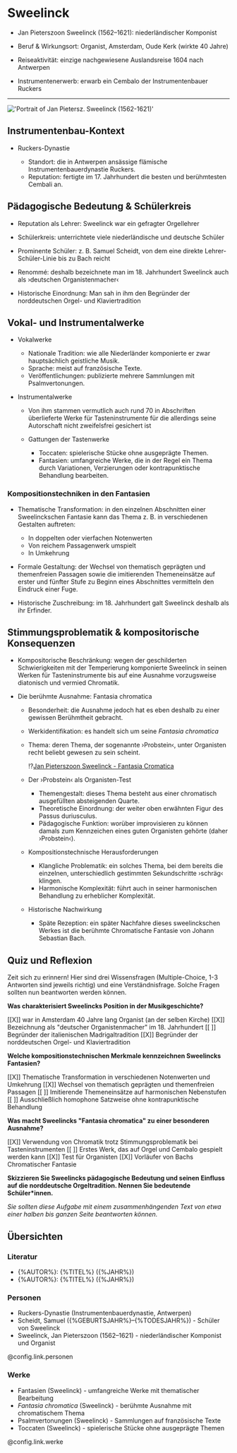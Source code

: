 <!--
author:   Dennis Ried
email:    dennis.ried@musikwiss.uni-halle.de
version:  1.0.0
language: de
narrator: Deutsch Female
import:   ../config.md
link:     ../style.css
link:     https://fonts.googleapis.com/css2?family=Source+Sans+3:ital,wght@0,200..900;1,200..900&display=swap
font:     Source Sans 3
tags:     komponist
-->

# Sweelinck

- Jan Pieterszoon Sweelinck (1562–1621): niederländischer Komponist

- Beruf & Wirkungsort: Organist, Amsterdam, Oude Kerk (wirkte 40 Jahre)

- Reiseaktivität: einzige nachgewiesene Auslandsreise 1604 nach Antwerpen

- Instrumentenerwerb: erwarb ein Cembalo der Instrumentenbauer Ruckers

---

!['Portrait of Jan Pietersz. Sweelinck (1562-1621)'](https://upload.wikimedia.org/wikipedia/commons/2/27/Jan_Pieterszoon_Sweelinck.png "Portrait of Jan Pietersz. Sweelinck (1562-1621), Bild: wikimedia")

## Instrumentenbau-Kontext

- Ruckers-Dynastie
  
  - Standort: die in Antwerpen ansässige flämische Instrumentenbauerdynastie Ruckers.
  - Reputation: fertigte im 17. Jahrhundert die besten und berühmtesten Cembali an.

## Pädagogische Bedeutung & Schülerkreis

- Reputation als Lehrer: Sweelinck war ein gefragter Orgellehrer

- Schülerkreis: unterrichtete viele niederländische und deutsche Schüler

- Prominente Schüler: z. B. Samuel Scheidt, von dem eine direkte Lehrer-Schüler-Linie bis zu Bach reicht

- Renommé: deshalb bezeichnete man im 18. Jahrhundert Sweelinck auch als ›deutschen Organistenmacher‹

- Historische Einordnung: Man sah in ihm den Begründer der norddeutschen Orgel- und Klaviertradition

## Vokal- und Instrumentalwerke

- Vokalwerke
  
  - Nationale Tradition: wie alle Niederländer komponierte er zwar hauptsächlich geistliche Musik.
  - Sprache: meist auf französische Texte.
  - Veröffentlichungen: publizierte mehrere Sammlungen mit Psalmvertonungen.

- Instrumentalwerke
  
  - Von ihm stammen vermutlich auch rund 70 in Abschriften überlieferte Werke für Tasteninstrumente für die allerdings seine Autorschaft nicht zweifelsfrei gesichert ist
  - Gattungen der Tastenwerke
    
    - Toccaten: spielerische Stücke ohne ausgeprägte Themen.
    - Fantasien: umfangreiche Werke, die in der Regel ein Thema durch Variationen, Verzierungen oder kontrapunktische Behandlung bearbeiten.

### Kompositionstechniken in den Fantasien

- Thematische Transformation: in den einzelnen Abschnitten einer Sweelinckschen Fantasie kann das Thema z. B. in verschiedenen Gestalten auftreten:
  
  - In doppelten oder vierfachen Notenwerten
  - Von reichem Passagenwerk umspielt
  - In Umkehrung

- Formale Gestaltung: der Wechsel von thematisch geprägten und themenfreien Passagen sowie die imitierenden Themeneinsätze auf erster und fünfter Stufe zu Beginn eines Abschnittes vermitteln den Eindruck einer Fuge.

- Historische Zuschreibung: im 18. Jahrhundert galt Sweelinck deshalb als ihr Erfinder.

## Stimmungsproblematik & kompositorische Konsequenzen

- Kompositorische Beschränkung: wegen der geschilderten Schwierigkeiten mit der Temperierung komponierte Sweelinck in seinen Werken für Tasteninstrumente bis auf eine Ausnahme vorzugsweise diatonisch und vermied Chromatik.

- Die berühmte Ausnahme: Fantasia chromatica
  
  - Besonderheit: die Ausnahme jedoch hat es eben deshalb zu einer gewissen Berühmtheit gebracht.
  - Werkidentifikation: es handelt sich um seine *Fantasia chromatica*
  - Thema: deren Thema, der sogenannte ›Probstein‹, unter Organisten recht beliebt gewesen zu sein scheint.

    !?[Jan Pieterszoon Sweelinck - Fantasia Cromatica](https://www.youtube.com/watch?v=9zHWp9nEL0s "Jan Pieterszoon Sweelinck - Fantasia Cromatica, Helmut Walcha (Orgel)")

  - Der ›Probstein‹ als Organisten-Test
    
    - Themengestalt: dieses Thema besteht aus einer chromatisch ausgefüllten absteigenden Quarte.
    - Theoretische Einordnung: der weiter oben erwähnten Figur des Passus duriusculus.
    - Pädagogische Funktion: worüber improvisieren zu können damals zum Kennzeichen eines guten Organisten gehörte (daher ›Probstein‹).

  - Kompositionstechnische Herausforderungen
    
    - Klangliche Problematik: ein solches Thema, bei dem bereits die einzelnen, unterschiedlich gestimmten Sekundschritte ›schräg‹ klingen.
    - Harmonische Komplexität: führt auch in seiner harmonischen Behandlung zu erheblicher Komplexität.

  - Historische Nachwirkung
    
    - Späte Rezeption: ein später Nachfahre dieses sweelinckschen Werkes ist die berühmte Chromatische Fantasie von Johann Sebastian Bach.


## Quiz und Reflexion
Zeit sich zu erinnern! Hier sind drei Wissensfragen (Multiple-Choice, 1-3 Antworten sind jeweils richtig) und eine Verständnisfrage. Solche Fragen sollten nun beantworten werden können.

**Was charakterisiert Sweelincks Position in der Musikgeschichte?**

[[X]] war in Amsterdam 40 Jahre lang Organist (an der selben Kirche)
[[X]] Bezeichnung als "deutscher Organistenmacher" im 18. Jahrhundert
[[ ]] Begründer der italienischen Madrigaltradition
[[X]] Begründer der norddeutschen Orgel- und Klaviertradition

**Welche kompositionstechnischen Merkmale kennzeichnen Sweelincks Fantasien?**

[[X]] Thematische Transformation in verschiedenen Notenwerten und Umkehrung
[[X]] Wechsel von thematisch geprägten und themenfreien Passagen
[[ ]] Imitierende Themeneinsätze auf harmonischen Nebenstufen
[[ ]] Ausschließlich homophone Satzweise ohne kontrapunktische Behandlung

**Was macht Sweelincks "Fantasia chromatica" zu einer besonderen Ausnahme?**

[[X]] Verwendung von Chromatik trotz Stimmungsproblematik bei Tasteninstrumenten
[[ ]] Erstes Werk, das auf Orgel und Cembalo gespielt werden kann
[[X]] Test für Organisten
[[X]] Vorläufer von Bachs Chromatischer Fantasie

**Skizzieren Sie Sweelincks pädagogische Bedeutung und seinen Einfluss auf die norddeutsche Orgeltradition. Nennen Sie bedeutende Schüler*innen.**

*Sie sollten diese Aufgabe mit einem zusammenhängenden Text von etwa einer halben bis ganzen Seite beantworten können.*

## Übersichten

### Literatur

* {%AUTOR%}: {%TITEL%} ({%JAHR%})
* {%AUTOR%}: {%TITEL%} ({%JAHR%})

### Personen

* Ruckers-Dynastie (Instrumentenbauerdynastie, Antwerpen)
* Scheidt, Samuel ({%GEBURTSJAHR%}–{%TODESJAHR%}) - Schüler von Sweelinck
* Sweelinck, Jan Pieterszoon (1562–1621) - niederländischer Komponist und Organist

@config.link.personen

### Werke

* Fantasien (Sweelinck) - umfangreiche Werke mit thematischer Bearbeitung
* _Fantasia chromatica_ (Sweelinck) - berühmte Ausnahme mit chromatischem Thema
* Psalmvertonungen (Sweelinck) - Sammlungen auf französische Texte
* Toccaten (Sweelinck) - spielerische Stücke ohne ausgeprägte Themen

@config.link.werke

